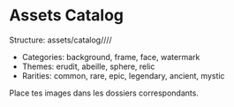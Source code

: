 # Assets Catalog

Structure: assets/catalog/<category>/<theme>/<rarity>/<files>

- Categories: background, frame, face, watermark
- Themes: erudit, abeille, sphere, relic
- Rarities: common, rare, epic, legendary, ancient, mystic

Place tes images dans les dossiers correspondants.
